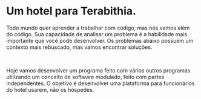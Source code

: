 

<h1>Um hotel para Terabithia.</h2>
<p>Todo mundo quer aprender a trabalhar com código, mas nós vamos além do código.
Sua capacidade de analisar um problema é a habilidade mais importante que você pode desenvolver.
Os problemas abaixo possuem um contexto mais rebuscado, mas vamos encontrar soluções.</p>
<br>
<p>Hoje vamos desenvolver um programa feito com vários outros programas utilizando um conceito de software modulado, feito com partes independentes. 
O objetivo é desenvolver uma plataforma para funcionários do hotel usarem, não os hóspedes.</p> 
